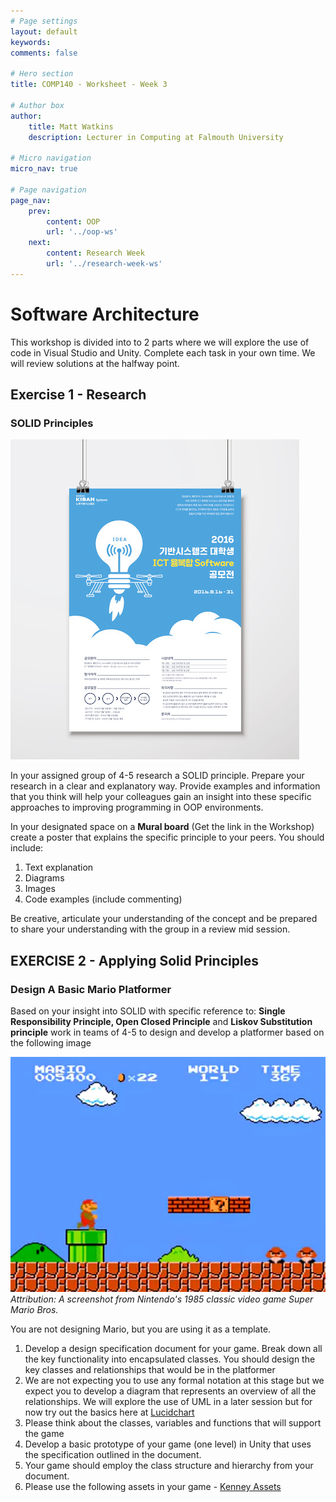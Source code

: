 ```yaml
---
# Page settings
layout: default
keywords:
comments: false

# Hero section
title: COMP140 - Worksheet - Week 3

# Author box
author:
    title: Matt Watkins
    description: Lecturer in Computing at Falmouth University

# Micro navigation
micro_nav: true

# Page navigation
page_nav:
    prev:
        content: OOP
        url: '../oop-ws'
    next:
        content: Research Week
        url: '../research-week-ws'
---
```


# Software Architecture

This workshop is divided into to 2 parts where we will explore the use of code in Visual Studio and Unity. Complete each task in your own time. We will review solutions at the halfway point.

## Exercise 1 - Research
### SOLID Principles

![Poster Example](images/poster.png)


In your assigned group of 4-5 research a SOLID principle. Prepare your research in a clear and explanatory way. Provide examples and information that you think will help your colleagues gain an insight into these specific approaches to improving programming in OOP environments.

In your designated space on a **Mural board** (Get the link in the Workshop) create a poster that explains the specific principle to your peers. You should include: 

 1. Text explanation
 2. Diagrams
 3. Images
 4. Code examples (include commenting)

 Be creative, articulate your understanding of the concept and be prepared to share your understanding with the group in a review mid session.


## EXERCISE 2 - Applying Solid Principles
### Design A Basic Mario Platformer

Based on your insight into SOLID with specific reference to: **Single Responsibility Principle, Open Closed Principle** and **Liskov Substitution principle** work in teams of 4-5 to design and develop a platformer based on the following image

![Mario Screenshot](images/mario.jpg)
*Attribution: A screenshot from Nintendo's 1985 classic video game Super Mario Bros.*

You are not designing Mario, but you are using it as a template.
 
1. Develop a design specification document for your game. Break down all the key functionality into encapsulated classes. You should design the key classes and relationships that would be in the platformer
2. We are not expecting you to use any formal notation at this stage but we expect you to  develop a diagram that represents an overview of all the relationships. We will explore the use of UML in a later session but for now try out the basics here at [Lucidchart](https://www.lucidchart.com/pages/landing/uml-diagram-software?utm_source=google&utm_medium=cpc&utm_campaign=_en_tier1_desktop_search_nb_bmm_&km_CPC_CampaignId=2083917481&km_CPC_AdGroupID=76741944236&km_CPC_Keyword=+uml&km_CPC_MatchType=b&km_CPC_ExtensionID=&km_CPC_Network=g&km_CPC_AdPosition=&km_CPC_Creative=442382659825&km_CPC_TargetID=aud-837074142685:kwd-305198913839&km_CPC_Country=9045282&km_CPC_Device=c&km_CPC_placement=&km_CPC_target=&mkwid=sSoDWCDED_pcrid_442382659825_pkw_+uml_pmt_b_pdv_c_slid__pgrid_76741944236_ptaid_aud-837074142685:kwd-305198913839_&gclid=Cj0KCQiAvP6ABhCjARIsAH37rbT2UVD-nQlLtSu2B7g6-dp2-eFK4rESbf5GRYqzqHPcDZirgpHV-1waAj5YEALw_wcB)
3. Please think about the classes, variables and functions that will support the game  
4. Develop a basic prototype of your game (one level) in Unity that uses the specification outlined in the document. 
5. Your game should employ the class structure and hierarchy from your document.
6. Please use the following assets in your game - [Kenney Assets](https://kenney.nl/assets?s=platformer)






<!--stackedit_data:
eyJoaXN0b3J5IjpbLTE2Njk1NDEzNzgsMTAyMzM1ODg5Nyw5NT
I5ODk2NzhdfQ==
-->